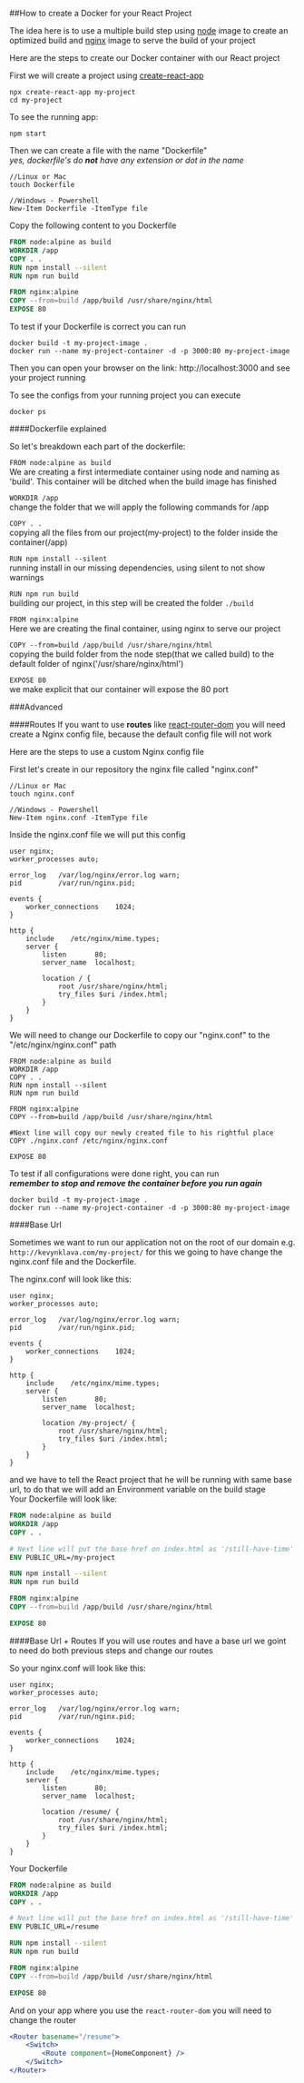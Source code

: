 ##How to create a Docker for your React Project

The idea here is to use a multiple build step using [node](https://nodejs.org/en/) image to create an optimized build and [nginx](https://www.nginx.com/) image to serve the build of your project

Here are the steps to create our Docker container with our React project

First we will create a project using [create-react-app](https://github.com/facebook/create-react-app)

```
npx create-react-app my-project
cd my-project
```

To see the running app:
```
npm start
```

Then we can create a file with the name "Dockerfile"<br/>
*yes, dockerfile's do **not** have any extension or dot in the name*

```
//Linux or Mac
touch Dockerfile

//Windows - Powershell
New-Item Dockerfile -ItemType file
```


Copy the following content to you Dockerfile
```dockerfile
FROM node:alpine as build
WORKDIR /app
COPY . .
RUN npm install --silent
RUN npm run build

FROM nginx:alpine
COPY --from=build /app/build /usr/share/nginx/html
EXPOSE 80
```

To test if your Dockerfile is correct you can run

```
docker build -t my-project-image .
docker run --name my-project-container -d -p 3000:80 my-project-image
```

Then you can open your browser on the link: http://localhost:3000 and see your project running

To see the configs from your running project you can execute
```
docker ps 
```

####Dockerfile explained

So let's breakdown each part of the dockerfile:

`FROM node:alpine as build`<br/>
We are creating a first intermediate container using node and naming as 'build'. This container will be ditched when the build image has finished

`WORKDIR /app`<br/>
 change the folder that we will apply the following commands for /app
 
 `COPY . .`<br/>
 copying all the files from our project(my-project) to the folder inside the container(/app)
 
 `RUN npm install --silent`<br/>
 running install in our missing dependencies, using silent to not show warnings
 
 `RUN npm run build`<br/>
 building our project, in this step will be created the folder `./build`
 
 `FROM nginx:alpine`<br/>
 Here we are creating the final container, using nginx to serve our project
 
 `COPY --from=build /app/build /usr/share/nginx/html`<br/>
 copying the build folder from the node step(that we called build) to the default folder of nginx('/usr/share/nginx/html')

`EXPOSE 80`<br/>
we make explicit that our container will expose the 80 port

###Advanced

####Routes
If you want to use **routes** like [react-router-dom](https://reacttraining.com/react-router/web/guides/quick-start) you will need create a Nginx config file, because the default config file will not work

Here are the steps to use a custom Nginx config file


First let's create in our repository the nginx file called "nginx.conf"
```
//Linux or Mac
touch nginx.conf

//Windows - Powershell
New-Item nginx.conf -ItemType file
```

Inside the nginx.conf file we will put this config

```
user nginx;
worker_processes auto;

error_log   /var/log/nginx/error.log warn;
pid         /var/run/nginx.pid;

events {
    worker_connections    1024;
}

http {
    include    /etc/nginx/mime.types;
    server {
        listen       80;
        server_name  localhost;

        location / {
            root /usr/share/nginx/html;
            try_files $uri /index.html;
        }
    }
} 
```

We will need to change our Dockerfile to copy our "nginx.conf" to the "/etc/nginx/nginx.conf" path

```
FROM node:alpine as build
WORKDIR /app
COPY . .
RUN npm install --silent
RUN npm run build

FROM nginx:alpine
COPY --from=build /app/build /usr/share/nginx/html

#Next line will copy our newly created file to his rightful place 
COPY ./nginx.conf /etc/nginx/nginx.conf

EXPOSE 80
```

To test if all configurations were done right, you can run<br/>
***remember to stop and remove the container before you run again***
```
docker build -t my-project-image .
docker run --name my-project-container -d -p 3000:80 my-project-image
```

####Base Url

Sometimes we want to run our application not on the root of our domain e.g. `http://kevynklava.com/my-project/` for this we going to have change the nginx.conf file and the Dockerfile.

The nginx.conf will look like this:

```
user nginx;
worker_processes auto;

error_log   /var/log/nginx/error.log warn;
pid         /var/run/nginx.pid;

events {
    worker_connections    1024;
}

http {
    include    /etc/nginx/mime.types;
    server {
        listen       80;
        server_name  localhost;

        location /my-project/ {
            root /usr/share/nginx/html;
            try_files $uri /index.html;
        }
    }
} 
```

and we have to tell the React project that he will be running with same base url, to do that we will add an Environment variable on the build stage<br/>
Your Dockerfile will look like:

```dockerfile
FROM node:alpine as build
WORKDIR /app
COPY . .

# Next line will put the base href on index.html as '/still-have-time'
ENV PUBLIC_URL=/my-project

RUN npm install --silent
RUN npm run build

FROM nginx:alpine
COPY --from=build /app/build /usr/share/nginx/html

EXPOSE 80
```

####Base Url + Routes
If you will use routes and have a base url we goint to need do both previous steps and change our routes

So your nginx.conf will look like this:

```
user nginx;
worker_processes auto;

error_log   /var/log/nginx/error.log warn;
pid         /var/run/nginx.pid;

events {
    worker_connections    1024;
}

http {
    include    /etc/nginx/mime.types;
    server {
        listen       80;
        server_name  localhost;

        location /resume/ {
            root /usr/share/nginx/html;
            try_files $uri /index.html;
        }
    }
} 
``` 

Your Dockerfile
```dockerfile
FROM node:alpine as build
WORKDIR /app
COPY . .

# Next line will put the base href on index.html as '/still-have-time'
ENV PUBLIC_URL=/resume

RUN npm install --silent
RUN npm run build

FROM nginx:alpine
COPY --from=build /app/build /usr/share/nginx/html

EXPOSE 80
```

And on your app where you use the `react-router-dom` you will need to change the router
```jsx harmony
<Router basename="/resume">
    <Switch>
        <Route component={HomeComponent} />
    </Switch>
</Router>
```